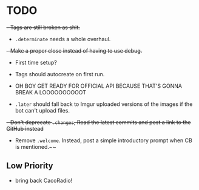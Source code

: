 # TODO

 ~~- Tags are still broken as shit.~~

 - `.determinate` needs a whole overhaul.

 ~~- Make a proper close instead of having to use debug.~~

 - First time setup?

 - Tags should autocreate on first run.

 - OH BOY GET READY FOR OFFICIAL API BECAUSE THAT'S GONNA BREAK A LOOOOOOOOOOT

 - `.later` should fall back to Imgur uploaded versions of the images if the bot can't upload files.

 ~~- Don't deprecate `.changes`, Read the latest commits and post a link to the GitHub instead~~

 - Remove `.welcome`. Instead, post a simple introductory prompt when CB is mentioned.~~

## Low Priority

- bring back CacoRadio!
